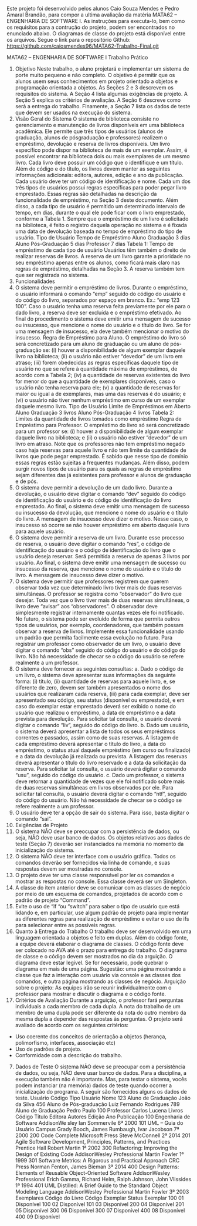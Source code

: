 Este projeto foi desenvolvido pelos alunos Caio Souza Mendes e Pedro Amaral Brandão, para compor a ultima avaliação da matéria MATA62 – ENGENHARIA DE SOFTWARE I.
As instruções para executa-lo, bem como os requisitos para a contrução do projeto, podem ser encontrados no enunciado abaixo.
O diagramas de classe do projeto está disponível entre os arquivos.
Segue o link para o repositório Github: https://github.com/caiosmendes96/MATA62-Trabalho-Final.git

MATA62 – ENGENHARIA DE SOFTWARE I
Trabalho Prático

1. Objetivo
   Neste trabalho, o aluno projetará e implementar um sistema de porte muito pequeno e não completo. O
   objetivo é permitir que os alunos usem seus conhecimentos em projeto orientado a objetos e
   programação orientada a objetos.
   As Seções 2 e 3 descrevem os requisitos do sistema. A Seção 4 lista algumas exigências de projeto. A
   Seção 5 explica os critérios de avaliação. A Seção 6 descreve como será a entrega do trabalho.
   Finamente, a Seção 7 lista os dados de teste que devem ser usados na execução do sistema.
2. Visão Geral do Sistema
   O sistema de biblioteca consiste no gerenciamento e manutenção de livros disponíveis em uma
   biblioteca acadêmica. Ele permite que três tipos de usuários (alunos de graduação, alunos de pósgraduação e professores) realizem o empréstimo, devolução e reserva de livros disponíveis.
   Um livro específico pode dispor na biblioteca de mais de um exemplar. Assim, é possível encontrar na
   biblioteca dois ou mais exemplares de um mesmo livro.
   Cada livro deve possuir um código que o identifique e um título. Além do código e do título, os livros
   devem manter as seguintes informações adicionais: editora, autores, edição e ano da publicação.
   Cada usuário deve ter um código de identificação e nome. Cada um dos três tipos de usuários possui
   regras específicas para poder pegar livro emprestado. Essas regras são detalhadas na descrição da
   funcionalidade de empréstimo, na Seção 3 deste documento. Além disso, a cada tipo de usuário é
   permitido um determinado intervalo de tempo, em dias, durante o qual ele pode ficar com o livro
   emprestado, conforme a Tabela 1. Sempre que o empréstimo de um livro é solicitado na biblioteca, é
   feito o registro daquela operação no sistema e é fixada uma data de devolução baseada no tempo de
   empréstimo do tipo de usuário.
   Tipo de Usuário Tempo de Empréstimo
   Aluno Graduação 3 dias
   Aluno Pós-Graduação 5 dias
   Professor 7 dias
   Tabela 1: Tempo de empréstimo de cada tipo de usuário
   Usuários têm também o direito de realizar reservas de livros. A reserva de um livro garante a
   prioridade no seu empréstimo apenas entre os alunos, como ficará mais claro nas regras de empréstimo,
   detalhadas na Seção 3. A reserva também tem que ser registrada no sistema.
3. Funcionalidades
4. O sistema deve permitir o empréstimo de livros. Durante o empréstimo, o usuário informará o
   comando “emp” seguido do código do usuário e do código do livro, separados por espaço em
   branco. Ex.: “emp 123 100”. Caso o usuário tenha uma reserva feita previamente por ele para
   o dado livro, a reserva deve ser excluída e o empréstimo efetivado. Ao final do procedimento
   o sistema deve emitir uma mensagem de sucesso ou insucesso, que mencione o nome do
   usuário e o título do livro. Se for uma mensagem de insucesso, ela deve também mencionar o
   motivo do insucesso.
   Regra de Empréstimo para Aluno.
   O empréstimo do livro só será concretizado para um aluno de graduação ou um aluno de
   pós-graduação se: (i) houver a disponibilidade de algum exemplar daquele livro na
   biblioteca; (ii) o usuário não estiver “devedor” de um livro em atraso; (iii) forem obedecidas
   as regras específicas daquele tipo de usuário no que se refere à quantidade máxima de
   empréstimos, de acordo com a Tabela 2; (iv) a quantidade de reservas existentes do livro for
   menor do que a quantidade de exemplares disponíveis, caso o usuário não tenha reserva para
   ele; (v) a quantidade de reservas for maior ou igual a de exemplares, mas uma das reservas é
   do usuário; e (vi) o usuário não tiver nenhum empréstimo em curso de um exemplar daquele
   mesmo livro.
   Tipo de Usuário Limite de Empréstimos em Aberto
   Aluno Graduação 3 livros
   Aluno Pós-Graduação 4 livros
   Tabela 2: Limites da quantidade de livros tomados como empréstimo
   Regra de Empréstimo para Professor.
   O empréstimo do livro só será concretizado para um professor se: (i) houver a disponibilidade
   de algum exemplar daquele livro na biblioteca; e (ii) o usuário não estiver “devedor” de um
   livro em atraso. Note que os professores não tem empréstimo negado caso haja reservas para
   aquele livro e não tem limite da quantidade de livros que pode pegar emprestado.
   É sabido que nesse tipo de domínio essas regras estão sujeitas a frequentes mudanças. Além
   disso, podem surgir novos tipos de usuário para os quais as regras de empréstimo sejam
   diferentes das já existentes para professor e alunos de graduação e de pós.
5. O sistema deve permitir a devolução de um dado livro. Durante a devolução, o usuário deve
   digitar o comando “dev” seguido do código de identificação do usuário e do código de
   identificação do livro emprestado. Ao final, o sistema deve emitir uma mensagem de sucesso
   ou insucesso da devolução, que mencione o nome do usuário e o título do livro. A mensagem
   de insucesso deve dizer o motivo. Nesse caso, o insucesso só ocorre se não houver
   empréstimo em aberto daquele livro para aquele usuário.
6. O sistema deve permitir a reserva de um livro. Durante esse processo de reserva, o usuário
   deve digitar o comando “res”, o código de identificação do usuário e o código de identificação
   do livro que o usuário deseja reservar. Será permitida a reserva de apenas 3 livros por usuário.
   Ao final, o sistema deve emitir uma mensagem de sucesso ou insucesso da reserva, que
   mencione o nome do usuário e o título do livro. A mensagem de insucesso deve dizer o
   motivo.
7. O sistema deve permitir que professores registrem que querem observar toda vez que
   determinado livro tiver mais de duas reservas simultâneas. O professor se registra como
   “observador” do livro que desejar. Toda vez que o livro tiver mais de duas reservas
   simultâneas, o livro deve “avisar” aos “observadores”. O observador deve simplesmente
   registrar internamente quantas vezes ele foi notificado. No futuro, o sistema pode ser evoluído
   de forma que permita outros tipos de usuários, por exemplo, coordenadores, que também
   possam observar a reserva de livros. Implemente essa funcionalidade usando um padrão que
   permita facilmente essa evolução no futuro. Para registrar um professor como observador de
   um livro, o usuário deve digitar o comando “obs” seguido do código do usuário e do código
   do livro. Não há necessidade de checar se o código do usuário se refere realmente a um
   professor.
8. O sistema deve fornecer as seguintes consultas:
   a. Dado o código de um livro, o sistema deve apresentar suas informações da seguinte
   forma: (i) título, (ii) quantidade de reservas para aquele livro, e, se diferente de zero,
   devem ser também apresentados o nome dos usuários que realizaram cada reserva, (iii)
   para cada exemplar, deve ser apresentado seu código, seu status (disponível ou
   emprestado), e em caso do exemplar estar emprestado deverá ser exibido o nome do
   usuário que realizou o empréstimo, a data de empréstimo e a data prevista para
   devolução. Para solicitar tal consulta, o usuário deverá digitar o comando “liv”, seguido
   do código do livro.
   b. Dado um usuário, o sistema deverá apresentar a lista de todos os seus empréstimos
   correntes e passados, assim como de suas reservas. A listagem de cada empréstimo deverá
   apresentar o título do livro, a data do empréstimo, o status atual daquele empréstimo (em
   curso ou finalizado) e a data da devolução já realizada ou prevista. A listagem das
   reservas deverá apresentar o título do livro reservado e a data da solicitação da reserva.
   Para solicitar tal consulta, o usuário deverá digitar o comando “usu”, seguido do código
   do usuário.
   c. Dado um professor, o sistema deve retornar a quantidade de vezes que ele foi
   notificado sobre mais de duas reservas simultâneas em livros observados por ele. Para
   solicitar tal consulta, o usuário deverá digitar o comando “ntf”, seguido do código do
   usuário. Não há necessidade de checar se o código se refere realmente a um professor.
9. O usuário deve ter a opção de sair do sistema. Para isso, basta digitar o comando “sai”.
10. Exigências de Projeto
11. O sistema NÃO deve se preocupar com a persistência de dados, ou seja, NÃO deve usar banco de
    dados. Os objetos relativos aos dados de teste (Seção 7) deverão ser instanciados na memória no
    momento da inicialização do sistema.
12. O sistema NÃO deve ter interface com o usuário gráfica. Todos os comandos deverão ser fornecidos
    via linha de comando, e suas respostas devem ser mostradas no console.
13. O projeto deve ter uma classe responsável por ler os comandos e mostrar as respostas no console.
    Essa classe deverá ser um Singleton.
14. A classe do item anterior deve se comunicar com as classes de negócio por meio de um esquema de
    comandos, projetados de acordo com o padrão de projeto “Command”.
15. Evite o uso de “if “ou “switch” para saber o tipo de usuário que está lidando e, em particular, use
    algum padrão de projeto para implementar as diferentes regras para realização de empréstimo e
    evitar o uso de ifs para selecionar entre as possíveis regras.
16. Quanto à Entrega do Trabalho
    O trabalho deve ser desenvolvido em uma linguagem orientada a objetos e feito em duplas.
    Além do código fonte, a equipe deverá elaborar o diagrama de classes. O código fonte deve ser
    colocado no AVA até o prazo para entrega do trabalho. O diagrama de classe e o código devem ser
    mostrados no dia da arguição. O diagrama deve estar legível. Se for necessário, pode quebrar o
    diagrama em mais de uma página. Sugestão: uma página mostrando a classe que faz a interação com
    usuário via console e as classes dos comandos, e outra página mostrando as classes de negócio.
    Arguição sobre o projeto:
    As equipes irão se reunir individualmente com o professor para mostrar e discutir o diagrama e o
    código fonte.
17. Critérios de Avaliação
    Durante a arguição, o professor fará perguntas individuais a cada membro de cada dupla. A nota do
    trabalho de um membro de uma dupla pode ser diferente da nota do outro membro da mesma dupla a
    depender das respostas às perguntas.
    O projeto será avaliado de acordo com os seguintes critérios:

- Uso coerente dos conceitos de orientação a objetos (herança, polimorfismo, interfaces, associação etc)
- Uso de padrões de projeto.
- Conformidade com a descrição do trabalho.

7. Dados de Teste
   O sistema NÃO deve se preocupar com a persistência de dados, ou seja, NÃO deve usar banco de
   dados. Para a disciplina, a execução também não é importante. Mas, para testar o sistema, vocês
   podem instanciar (na memória) dados de teste quando ocorrer a inicialização do programa. A
   seguir são fornecidos alguns os dados de teste.
   Usuário
   Código Tipo Usuário Nome
   123 Aluno de Graduação João da Silva
   456 Aluno de Pós-graduação Luiz Fernando Rodrigues
   789 Aluno de Graduação Pedro Paulo
   100 Professor Carlos Lucena
   Livros
   Código Título Editora Autores Edição Ano
   Publicação
   100 Engenharia de
   Software
   AddisonWe
   sley
   Ian Sommervile 6ª 2000
   101 UML – Guia do
   Usuário
   Campus Grady Booch, James
   Rumbaugh, Ivar
   Jacobson
   7ª 2000
   200 Code Complete Microsoft
   Press
   Steve McConnell 2ª 2014
   201 Agile Software
   Development,
   Principles, Patterns,
   and Practices
   Prentice
   Hall
   Robert Martin 1ª 2002
   300 Refactoring:
   Improving the Design
   of Existing Code
   AddisonWesley
   Professional
   Martin Fowler 1ª 1999
   301 Software Metrics: A
   Rigorous and Practical
   Approach
   CRC Press Norman Fenton,
   James Bieman
   3ª 2014
   400 Design Patterns:
   Elements of Reusable
   Object-Oriented
   Software
   AddisonWesley
   Professional
   Erich Gamma,
   Richard Helm, Ralph
   Johnson, John
   Vlissides
   1ª 1994
   401 UML Distilled: A
   Brief Guide to the
   Standard Object
   Modeling Language
   AddisonWesley
   Professional
   Martin Fowler 3ª 2003
   Exemplares
   Código do Livro Código Exemplar Status Exemplar
   100 01 Disponível
   100 02 Disponível
   101 03 Disponível
   200 04 Disponível
   201 05 Disponível
   300 06 Disponível
   300 07 Disponível
   400 08 Disponível
   400 09 Disponível
